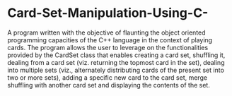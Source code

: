 # Card-Set-Manipulation-Using-C-
A program written with the objective of flaunting the object oriented programming capacities of the C++ language in the context of playing cards. The program allows the user to leverage on the functionalities provided by the CardSet class that enables creating a card set, shuffling it, dealing from a card set (viz. returning the topmost card in the set), dealing into multiple sets (viz., alternately distributing cards of the present set into two or more sets), adding a specific new card to the card set, merge shuffling with another card set and displaying the contents of the set.
